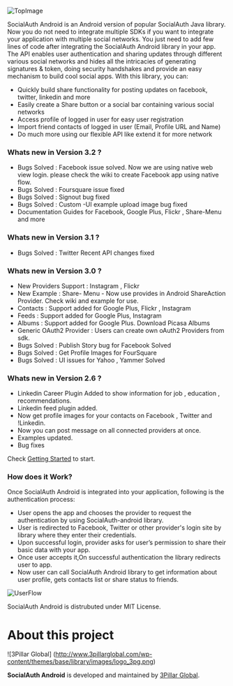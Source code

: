 
 ![TopImage](https://raw.github.com/wiki/3pillarlabs/socialauth-android/images/android.png)

 
SocialAuth Android is an Android version of popular SocialAuth Java library. Now you do not need to integrate multiple SDKs if you want to integrate your application with multiple social networks. You just need to add few lines of code after integrating the SocialAuth Android library in your app.
The API enables user authentication and sharing updates through different various social networks and hides all the intricacies of generating signatures & token, doing security handshakes and provide an easy mechanism to build cool social apps.
With this library, you can:
  * Quickly build share functionality for posting updates on facebook, twitter, linkedin and more
  * Easily create a Share button or a social bar containing various social networks
  *	Access profile of logged in user for easy user registration
  *	Import friend contacts of logged in user (Email, Profile URL and Name)
  *	Do much more using our flexible API like extend it for more network

### Whats new in Version 3.2 ?
   *	Bugs Solved :  Facebook issue solved. Now we are using native web view login. please check the wiki to create Facebook app using native flow.
   *    Bugs Solved :  Foursquare issue fixed
   *    Bugs Solved :  Signout bug fixed
   *    Bugs Solved :  Custom -UI example upload image bug fixed
   *    Documentation Guides for Facebook, Google Plus, Flickr , Share-Menu  and more 
    
### Whats new in Version 3.1 ?
   *	Bugs Solved : Twitter Recent API changes fixed

### Whats new in Version 3.0 ?
  *	New Providers Support : Instagram , Flickr
  *	New Example : Share- Menu - Now use provides in Android ShareAction Provider. Check wiki and example for use.
  *	Contacts : Support added for Google Plus, Flickr , Instagram
  *	Feeds : Support added for Google Plus, Instagram
  *	Albums : Support added for Google Plus. Download Picasa Albums
  *	Generic OAuth2 Provider : Users can create own oAuth2 Providers from sdk.
  *	Bugs Solved : Publish Story bug for Facebook Solved
  *	Bugs Solved : Get Profile Images for FourSquare
  *	Bugs Solved : UI issues for Yahoo , Yammer Solved

### Whats new in Version 2.6 ?
  *	Linkedin Career Plugin Added to show information for job , education , recommendations.
  *	Linkedin feed plugin added.
  *	Now get profile images for your contacts on Facebook , Twitter and !Linkedin.
  *	Now you can post message on all connected providers at once.
  *	Examples updated.
  *	Bug fixes

Check [Getting Started](https://github.com/3pillarlabs/socialauth-android/wiki/Getting-Started) to start.

### How does it Work?

Once SocialAuth Android is integrated into your application, following is the authentication process:

 * User opens the app and chooses the provider to request the authentication by using SocialAuth-android library.
 *  User is redirected to Facebook, Twitter or other provider's login site by library where they enter their credentials.
 *  Upon successful login, provider asks for user’s permission to share their basic data with your app.
 * Once user accepts it,On successful authentication the library redirects user to app.
 * Now user can call SocialAuth Android library to get information about user profile, gets contacts list or share status to friends.
 
![UserFlow](https://raw.github.com/wiki/3pillarlabs/socialauth-android/images/socialauthandroid-process.png)

SocialAuth Android is distrubuted under MIT License.

# About this project

![3Pillar Global] (http://www.3pillarglobal.com/wp-content/themes/base/library/images/logo_3pg.png)

**SocialAuth Android** is developed and maintained by [3Pillar Global](http://www.3pillarglobal.com/).


